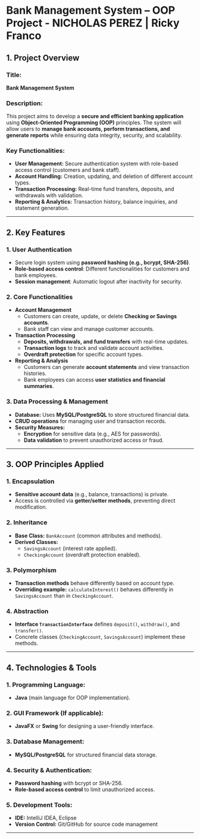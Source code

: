 # Bank Management System – OOP Project - NICHOLAS PEREZ | Ricky Franco

## 1. Project Overview

### Title:
**Bank Management System**

### Description:
This project aims to develop a **secure and efficient banking application** using **Object-Oriented Programming (OOP)** principles. The system will allow users to **manage bank accounts, perform transactions, and generate reports** while ensuring data integrity, security, and scalability.

### Key Functionalities:
- **User Management:** Secure authentication system with role-based access control (customers and bank staff).
- **Account Handling:** Creation, updating, and deletion of different account types.
- **Transaction Processing:** Real-time fund transfers, deposits, and withdrawals with validation.
- **Reporting & Analytics:** Transaction history, balance inquiries, and statement generation.

---

## 2. Key Features

### 1. User Authentication
- Secure login system using **password hashing (e.g., bcrypt, SHA-256)**.
- **Role-based access control**: Different functionalities for customers and bank employees.
- **Session management**: Automatic logout after inactivity for security.

### 2. Core Functionalities
- **Account Management**
  - Customers can create, update, or delete **Checking or Savings accounts**.
  - Bank staff can view and manage customer accounts.
- **Transaction Processing**
  - **Deposits, withdrawals, and fund transfers** with real-time updates.
  - **Transaction logs** to track and validate account activities.
  - **Overdraft protection** for specific account types.
- **Reporting & Analysis**
  - Customers can generate **account statements** and view transaction histories.
  - Bank employees can access **user statistics and financial summaries**.

### 3. Data Processing & Management
- **Database:** Uses **MySQL/PostgreSQL** to store structured financial data.
- **CRUD operations** for managing user and transaction records.
- **Security Measures:**
  - **Encryption** for sensitive data (e.g., AES for passwords).
  - **Data validation** to prevent unauthorized access or fraud.

---

## 3. OOP Principles Applied

### 1. Encapsulation
- **Sensitive account data** (e.g., balance, transactions) is private.
- Access is controlled via **getter/setter methods**, preventing direct modification.

### 2. Inheritance
- **Base Class:** `BankAccount` (common attributes and methods).
- **Derived Classes:**
  - `SavingsAccount` (interest rate applied).
  - `CheckingAccount` (overdraft protection enabled).

### 3. Polymorphism
- **Transaction methods** behave differently based on account type.
- **Overriding example:** `calculateInterest()` behaves differently in `SavingsAccount` than in `CheckingAccount`.

### 4. Abstraction
- **Interface `TransactionInterface`** defines `deposit()`, `withdraw()`, and `transfer()`.
- Concrete classes (`CheckingAccount`, `SavingsAccount`) implement these methods.

---

## 4. Technologies & Tools

### 1. Programming Language:
- **Java** (main language for OOP implementation).

### 2. GUI Framework (If applicable):
- **JavaFX** or **Swing** for designing a user-friendly interface.

### 3. Database Management:
- **MySQL/PostgreSQL** for structured financial data storage.

### 4. Security & Authentication:
- **Password hashing** with bcrypt or SHA-256.
- **Role-based access control** to limit unauthorized access.

### 5. Development Tools:
- **IDE:** IntelliJ IDEA, Eclipse
- **Version Control:** Git/GitHub for source code management

---

